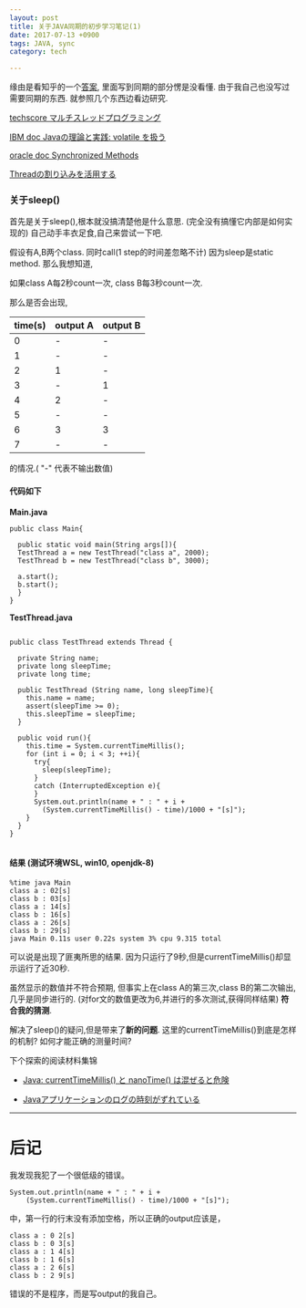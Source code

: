 ```yaml
---
layout: post
title: 关于JAVA同期的初步学习笔记(1)
date: 2017-07-13 +0900
tags: JAVA, sync
category: tech

---
```




缘由是看知乎的一个[答案]( https://zhihu.com/question/29971746/answer/46320214 ),
里面写到同期的部分愣是没看懂.
由于我自己也没写过需要同期的东西.
就参照几个东西边看边研究.

[techscore マルチスレッドプログラミング](http://www.techscore.com/tech/Java/JavaSE/Thread/index/)

[IBM doc Javaの理論と実践: volatile を扱う](https://www.ibm.com/developerworks/jp/java/library/j-jtp06197.html)

[oracle doc Synchronized Methods](https://docs.oracle.com/javase/tutorial/essential/concurrency/syncmeth.html)

[Threadの割り込みを活用する](http://d.hatena.ne.jp/Nagise/20111130/1322628285)

### 关于sleep()

首先是关于sleep(),根本就没搞清楚他是什么意思.
(完全没有搞懂它内部是如何实现的)
自己动手丰衣足食,自己来尝试一下吧.

假设有A,B两个class.
同时call(1 step的时间差忽略不计)
因为sleep是static method.
那么我想知道,

如果class A每2秒count一次,
class B每3秒count一次.

那么是否会出现,


time(s)     | output A     | output B
---      | ---       | ---
0 | - | -
1 | - | -
2 | 1 | -
3 | - | 1
4 | 2| -
5 | - | -
6 | 3| 3
7 | - | -


的情况.( "-" 代表不输出数值)

#### 代码如下

**Main.java**

```
public class Main{

  public static void main(String args[]){
  TestThread a = new TestThread("class a", 2000);
  TestThread b = new TestThread("class b", 3000);

  a.start();
  b.start();
  }
}
```

**TestThread.java**

```

public class TestThread extends Thread {

  private String name;
  private long sleepTime;
  private long time;

  public TestThread (String name, long sleepTime){
    this.name = name;
    assert(sleepTime >= 0);
    this.sleepTime = sleepTime;
  }

  public void run(){
    this.time = System.currentTimeMillis();
    for (int i = 0; i < 3; ++i){
      try{
        sleep(sleepTime);
      }
      catch (InterruptedException e){
      }
      System.out.println(name + " : " + i +
        (System.currentTimeMillis() - time)/1000 + "[s]");
    }
  }
}


```

#### **结果** (测试环境WSL, win10, openjdk-8)

```
%time java Main
class a : 02[s]
class b : 03[s]
class a : 14[s]
class b : 16[s]
class a : 26[s]
class b : 29[s]
java Main 0.11s user 0.22s system 3% cpu 9.315 total
```

可以说是出现了匪夷所思的结果.
因为只运行了9秒,但是currentTimeMillis()却显示运行了近30秒.

虽然显示的数值并不符合预期,
但事实上在class A的第三次,class B的第二次输出,几乎是同步进行的.
(对for文的数值更改为6,并进行的多次测试,获得同样结果)
**符合我的猜测**.

解决了sleep()的疑问,但是带来了**新的问题**.
这里的currentTimeMillis()到底是怎样的机制?
如何才能正确的测量时间?

下个探索的阅读材料集锦

+ [Java: currentTimeMillis() と nanoTime() は混ぜると危険](http://d.hatena.ne.jp/sardine/20091226/p1)

+ [Javaアプリケーションのログの時刻がずれている](http://d.hatena.ne.jp/higher_tomorrow/20100407/1270639866)

---

# 后记
我发现我犯了一个很低级的错误。

```
System.out.println(name + " : " + i +
	(System.currentTimeMillis() - time)/1000 + "[s]");
```

中，第一行的行末没有添加空格，所以正确的output应该是，

```
class a : 0 2[s]
class b : 0 3[s]
class a : 1 4[s]
class b : 1 6[s]
class a : 2 6[s]
class b : 2 9[s]
```

错误的不是程序，而是写output的我自己。
		
